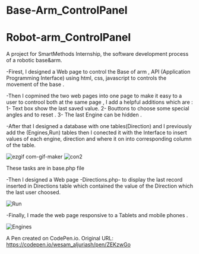 # Base-Arm_ControlPanel
# Robot-arm_ControlPanel

A project for SmartMethods Internship, the software development process of a robotic base&arm.

-Firest, I designed a Web page to control the Base of arm  , API (Application Programming Interface) using html, css, javascript to controls the movement of the base .

-Then I copmined the two web pages into one page to make it easy to a user to controol both at the same page , I add a helpful additions which are : 
   1- Text box show the last saved value.
   2- Bouttons to choose some special angles and to reset .
   3- The last Engine can be hidden .
   
-After that I designed a database with one tables(Direction) and I previously add the (Engines,Run) tables then I conected it with the Interface to insert values of each engine, direction and where it on  into corresponding column of the table.

![ezgif com-gif-maker](https://user-images.githubusercontent.com/74800962/122817933-398dc900-d2e1-11eb-803b-f62212f6e8f9.gif)
![con2](https://user-images.githubusercontent.com/74800962/122818345-bb7df200-d2e1-11eb-9c42-b2f1374bf014.gif)

These  tasks are in base.php file 

-Then I designed a Web page -Directions.php- to display the last record inserted in Directions table which contained the value of the Direction which the last user choosed.

![Run](https://user-images.githubusercontent.com/74800962/122818511-f97b1600-d2e1-11eb-9ba0-d4201c614be3.gif)


-Finally, I made the web page responsive to a Tablets and mobile phones .

![Engines](https://user-images.githubusercontent.com/74800962/122818802-5080eb00-d2e2-11eb-9824-ffd2ead859c7.gif)


A Pen created on CodePen.io. Original URL: https://codepen.io/wesam_aljuriash/pen/ZEKzwGo

